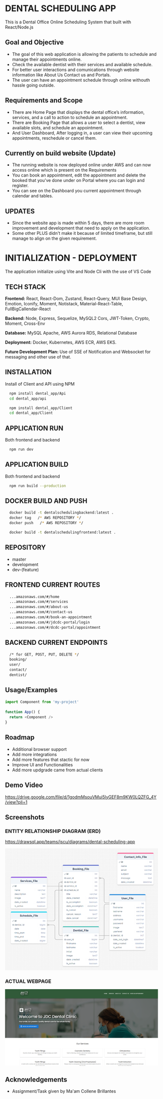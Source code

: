 
# DENTAL SCHEDULING APP
This is a Dental Office Online Scheduling System that built with React/Node.js

## Goal and Objective
- The goal of this web application is allowing the patients to schedule and manage their appointments online.
- Check the available dentist with their services and available schedule.
- For better user interactions and comunications through website information like About Us Contact us and Portals.
- The user can have an appointment schedule through online withouth hassle going outside.

## Requirements and Scope
- There are Home Page that displays the dental office’s information, services, and a call to action to schedule an appointment. 
- There are Booking Page that allows a user to select a dentist, view available slots, and schedule an appointment.
- And User Dashboard, After logging in, a user can view their upcoming appointments, reschedule or cancel them.

## Currently on build website (Update)
- The running website is now deployed online under AWS and can now access online which is present on the Requirements
- You can book an appointment, edit the appointment and delete the booked that you've done under on Portal where you can login and register.
- You can see on the Dashboard you current appointment through calendar and tables.


## UPDATES
- Since the website app is made within 5 days, there are more room improvement and development that need to apply on the application. 
- Some other PLUS didn't make it because of limited timeframe, but still manage to align on the given requirement. 

###


# INITIALIZATION - DEPLOYMENT
The application initialize using Vite and Node Cli with the use of VS Code 



## TECH STACK

**Frontend:** React, React-Dom, Zustand, React-Query, MUI Base Design, Emotion, Iconify, Moment, Notistack, Material-React-Table, FullBigCallendar-React

**Backend:** Node, Express, Sequelize, MySQL2 Cors, JWT-Token, Crypto, Moment, Cross-Env

**Database:** MySQL Apache, AWS Aurora RDS, Relational Database

**Deployment:** Docker, Kubernetes, AWS ECR, AWS EKS.

**Future Development Plan:** Use of SSE of Notification and Websocket for messaging and other use of that. 






## INSTALLATION

Install of Client and API using NPM 

```bash
  npm install dental_app/Api
  cd dental_app/api
```
```bash
  npm install dental_app/Client
  cd dental_app/Client
```
## APPLICATION RUN
Both frontend and backend
```bash
  npm run dev
```

## APPLICATION BUILD
Both frontend and backend
```bash
  npm run build --production
```

## DOCKER BUILD AND PUSH
```bash
  docker build -t dentalschedulingbackend:latest .
  docker tag   /* AWS REPOSITORY */
  docker push   /* AWS REPOSITORY */
```
```bash
  docker build -t dentalschedulingfrontend:latest .
```

## REPOSITORY
- master
- development
- dev-(feature)

## FRONTEND CURRENT ROUTES
```bash
  ...amazonaws.com/#/home
  ...amazonaws.com/#/services
  ...amazonaws.com/#/about-us
  ...amazonaws.com/#/contact-us
  ...amazonaws.com/#/book-an-appointment
  ...amazonaws.com/#/jdcdc-portal/login
  ...amazonaws.com/#/dcdc-portal/appointment
```

## BACKEND CURRENT ENDPOINTS
```bash
  /* for GET, POST, PUT, DELETE */
  booking/ 
  user/
  contact/
  dentist/
```



## Usage/Examples

```javascript
import Component from 'my-project'

function App() {
  return <Component />
}
```


## Roadmap

- Additional browser support
- Add more integrations
- Add more features that stactic for now
- Improve UI and Functionalities
- Add more updgrade came from actual clients


## Demo Video
https://drive.google.com/file/d/1godmMsouVMui5lyGEF8m9KW0LQZFG_4Y/view?pli=1


## Screenshots
### ENTITY RELATIONSHIP DIAGRAM (ERD)
https://drawsql.app/teams/jscu/diagrams/dental-scheduling-app

![App Screenshot](/ERD.png)

### ACTUAL WEBPAGE
![App Screenshot](/Homepage.png)


## Acknowledgements
 - Assignment/Task given by Ma'am Collene Brillantes


